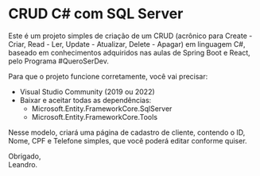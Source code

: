 # CRUD C# com SQL Server

Este é um projeto simples de criação de um CRUD (acrônico para Create - Criar, Read - Ler, Update - Atualizar, Delete - Apagar) em linguagem C#, baseado em conhecimentos adquiridos nas aulas de Spring Boot e React, pelo Programa #QueroSerDev.

Para que o projeto funcione corretamente, você vai precisar: 
* Visual Studio Community (2019 ou 2022) 
* Baixar e aceitar todas as dependências: 
    * Microsoft.Entity.FrameworkCore.SqlServer
    * Microsoft.Entity.FrameworkCore.Tools

Nesse modelo, criará uma página de cadastro de cliente, contendo o ID, Nome, CPF e Telefone simples, que você poderá editar conforme quiser. 

Obrigado, <br>
Leandro.
